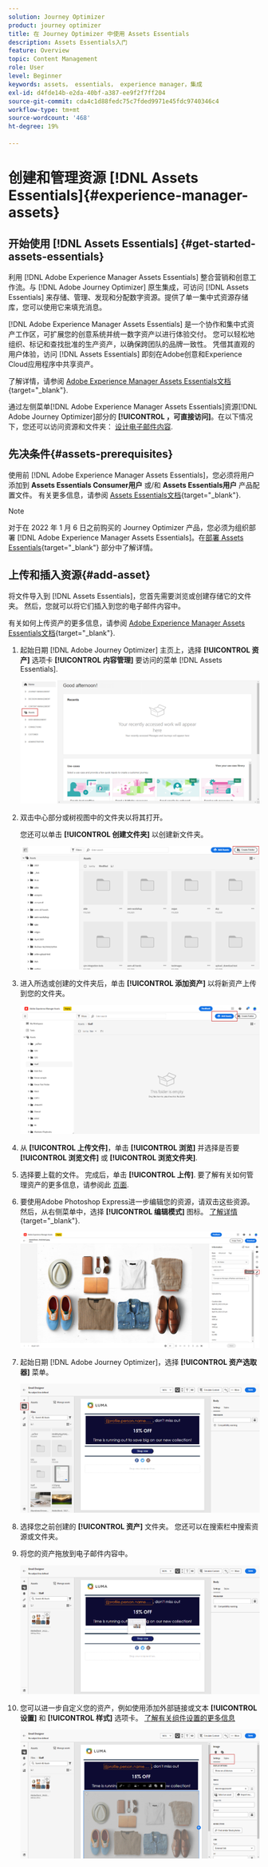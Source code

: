 ```yaml
---
solution: Journey Optimizer
product: journey optimizer
title: 在 Journey Optimizer 中使用 Assets Essentials
description: Assets Essentials入门
feature: Overview
topic: Content Management
role: User
level: Beginner
keywords: assets， essentials， experience manager，集成
exl-id: d4fde14b-e2da-40bf-a387-ee9f2f7ff204
source-git-commit: cda4c1d88fedc75c7fded9971e45fdc9740346c4
workflow-type: tm+mt
source-wordcount: '468'
ht-degree: 19%

---
```


# 创建和管理资源 [!DNL Assets Essentials]{#experience-manager-assets}

## 开始使用 [!DNL Assets Essentials] {#get-started-assets-essentials}

利用 [!DNL Adobe Experience Manager Assets Essentials] 整合营销和创意工作流。与 [!DNL Adobe Journey Optimizer] 原生集成，可访问 [!DNL Assets Essentials] 来存储、管理、发现和分配数字资源。提供了单一集中式资源存储库，您可以使用它来填充消息。

[!DNL Adobe Experience Manager Assets Essentials] 是一个协作和集中式资产工作区，可扩展您的创意系统并统一数字资产以进行体验交付。 您可以轻松地组织、标记和查找批准的生产资产，以确保跨团队的品牌一致性。 凭借其直观的用户体验，访问 [!DNL Assets Essentials] 即刻在Adobe创意和Experience Cloud应用程序中共享资产。

了解详情，请参阅 [Adobe Experience Manager Assets Essentials文档](https://experienceleague.adobe.com/docs/experience-manager-assets-essentials/help/introduction.html){target="_blank"}.

通过左侧菜单[!DNL Adobe Experience Manager Assets Essentials]资源[!DNL Adobe Journey Optimizer]部分的 **[!UICONTROL ，可直接访问]**。在以下情况下，您还可以访问资源和文件夹： [设计电子邮件内容](get-started-email-design.md).

## 先决条件{#assets-prerequisites}

使用前 [!DNL Adobe Experience Manager Assets Essentials]，您必须将用户添加到 **Assets Essentials Consumer用户** 或/和 **Assets Essentials用户** 产品配置文件。 有关更多信息，请参阅 [Assets Essentials文档](https://experienceleague.adobe.com/docs/experience-manager-assets-essentials/help/deploy-administer.html?lang=zh-Hans){target="_blank"}.

>[!NOTE]
>对于在 2022 年 1 月 6 日之前购买的 Journey Optimizer 产品，您必须为组织部署 [!DNL Adobe Experience Manager Assets Essentials]。在[部署 Assets Essentials](https://experienceleague.adobe.com/docs/experience-manager-assets-essentials/help/deploy-administer.html?lang=zh-Hans){target="_blank"} 部分中了解详情。

## 上传和插入资源{#add-asset}

将文件导入到 [!DNL Assets Essentials]，您首先需要浏览或创建存储它的文件夹。 然后，您就可以将它们插入到您的电子邮件内容中。

有关如何上传资产的更多信息，请参阅 [Adobe Experience Manager Assets Essentials文档](https://experienceleague.adobe.com/docs/experience-manager-assets-essentials/help/add-delete.html){target="_blank"}.

1. 起始日期 [!DNL Adobe Journey Optimizer] 主页上，选择 **[!UICONTROL 资产]** 选项卡 **[!UICONTROL 内容管理]** 要访问的菜单 [!DNL Assets Essentials].

   ![](assets/media_library_1.png)

1. 双击中心部分或树视图中的文件夹以将其打开。

   您还可以单击 **[!UICONTROL 创建文件夹]** 以创建新文件夹。

   ![](assets/media_library_8.png)

1. 进入所选或创建的文件夹后，单击 **[!UICONTROL 添加资产]** 以将新资产上传到您的文件夹。

   ![](assets/media_library_2.png)

1. 从 **[!UICONTROL 上传文件]**，单击 **[!UICONTROL 浏览]** 并选择是否要 **[!UICONTROL 浏览文件]** 或 **[!UICONTROL 浏览文件夹]**.

1. 选择要上载的文件。 完成后，单击 **[!UICONTROL 上传]**. 要了解有关如何管理资产的更多信息，请参阅此 [页面](https://experienceleague.adobe.com/docs/experience-manager-assets-essentials/help/manage-organize.html).

1. 要使用Adobe Photoshop Express进一步编辑您的资源，请双击这些资源。 然后，从右侧菜单中，选择 **[!UICONTROL 编辑模式]** 图标。 [了解详情](https://experienceleague.adobe.com/docs/experience-manager-assets-essentials/help/edit-images.html){target="_blank"}.

   ![](assets/media_library_12.png)

1. 起始日期 [!DNL Adobe Journey Optimizer]，选择 **[!UICONTROL 资产选取器]** 菜单。

   ![](assets/media_library_5.png)

1. 选择您之前创建的 **[!UICONTROL 资产]** 文件夹。 您还可以在搜索栏中搜索资源或文件夹。

1. 将您的资产拖放到电子邮件内容中。

   ![](assets/media_library_6.png)

1. 您可以进一步自定义您的资产，例如使用添加外部链接或文本 **[!UICONTROL 设置]** 和 **[!UICONTROL 样式]** 选项卡。 [了解有关组件设置的更多信息](content-components.md)

   ![](assets/media_library_13.png)

   <!--
    After adding your asset to your email, use the **[!UICONTROL Find similar Stock photos]** option to locate Stock photos that match the content, color, and composition of your image. [Learn more about Adobe Stock](stock.md).

    Note that this option is available for licensed/unlicensed Stock images and images from your Assets folder. 

    ![](assets/media_library_14.png)
    -->